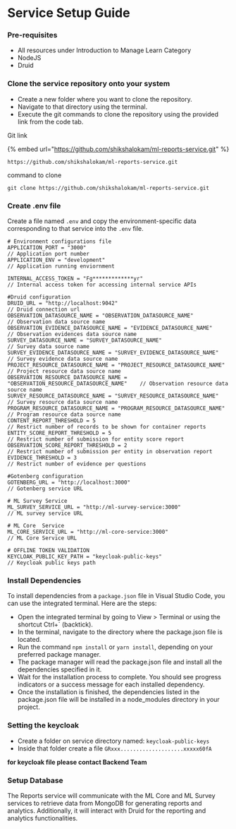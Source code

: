 # Service Setup Guide

### Pre-requisites

* All resources under Introduction to Manage Learn Category
* NodeJS
* Druid

### Clone the service repository onto your system

* Create a new folder where you want to clone the repository.
* Navigate to that directory using the terminal.
* Execute the git commands to clone the repository using the provided link from the code tab.

Git link

{% embed url="https://github.com/shikshalokam/ml-reports-service.git" %}

```
https://github.com/shikshalokam/ml-reports-service.git
```

command to clone



```
git clone https://github.com/shikshalokam/ml-reports-service.git
```

### Create .env file

Create a file named `.env` and copy the environment-specific data corresponding to that service into the `.env` file.

```
# Environment configurations file
APPLICATION_PORT = "3000"                                                 // Application port number
APPLICATION_ENV = "development"                                           // Application running enviornment

INTERNAL_ACCESS_TOKEN = "Fg*************yr"                               // Internal access token for accessing internal service APIs

#Druid configuration
DRUID_URL = "http://localhost:9042"                                       // Druid connection url
OBSERVATION_DATASOURCE_NAME = "OBSERVATION_DATASOURCE_NAME"               // Observation data source name
OBSERVATION_EVIDENCE_DATASOURCE_NAME = "EVIDENCE_DATASOURCE_NAME"         // Observation evidences data source name
SURVEY_DATASOURCE_NAME = "SURVEY_DATASOURCE_NAME"                         // Survey data source name
SURVEY_EVIDENCE_DATASOURCE_NAME = "SURVEY_EVIDENCE_DATASOURCE_NAME"       // Survey evidence data source name
PROJECT_RESOURCE_DATASOURCE_NAME = "PROJECT_RESOURCE_DATASOURCE_NAME"            // Project resource data source name
OBSERVATION_RESOURCE_DATASOURCE_NAME = "OBSERVATION_RESOURCE_DATASOURCE_NAME"    // Observation resource data source name
SURVEY_RESOURCE_DATASOURCE_NAME = "SURVEY_RESOURCE_DATASOURCE_NAME"              // Survey resource data source name
PROGRAM_RESOURCE_DATASOURCE_NAME = "PROGRAM_RESOURCE_DATASOURCE_NAME"     // Program resource data source name
CONTENT_REPORT_THRESHOLD = 5                                              // Restrict number of records to be shown for container reports
ENTITY_SCORE_REPORT_THRESHOLD = 5                                         // Restrict number of submission for entity score report
OBSERVATION_SCORE_REPORT_THRESHOLD = 2                                    // Restrict number of submission per entity in observation report
EVIDENCE_THRESHOLD = 3                                                    // Restrict number of evidence per questions

#Gotenberg configuration
GOTENBERG_URL = "http://localhost:3000"                                   // Gotenberg service URL

# ML Survey Service
ML_SURVEY_SERVICE_URL = "http://ml-survey-service:3000"                   // ML survey service URL

# ML Core  Service
ML_CORE_SERVICE_URL = "http://ml-core-service:3000"                       // ML Core Service URL

# OFFLINE TOKEN VALIDATION
KEYCLOAK_PUBLIC_KEY_PATH = "keycloak-public-keys"                         // Keycloak public keys path
```

### Install Dependencies

To install dependencies from a `package.json` file in Visual Studio Code, you can use the integrated terminal. Here are the steps:

* Open the integrated terminal by going to View > Terminal or using the shortcut Ctrl+\` (backtick).
* In the terminal, navigate to the directory where the package.json file is located.
* Run the command `npm install` or `yarn install`, depending on your preferred package manager.
* The package manager will read the package.json file and install all the dependencies specified in it.
* Wait for the installation process to complete. You should see progress indicators or a success message for each installed dependency.
* Once the installation is finished, the dependencies listed in the package.json file will be installed in a node\_modules directory in your project.

### Setting the keycloak

* Create a folder on service directory named: `keycloak-public-keys`
* Inside that folder create a file `GRxxx....................xxxxx60fA`

**for keycloak file please contact Backend Team**

### Setup Database

The Reports service will communicate with the ML Core and ML Survey services to retrieve data from MongoDB for generating reports and analytics. Additionally, it will interact with Druid for the reporting and analytics functionalities.

####

